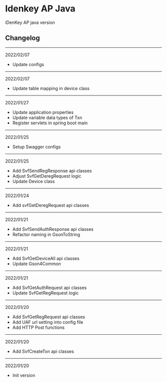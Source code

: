 # Idenkey AP Java

iDenKey AP java version



## Changelog

-------------------
2022/02/07

- Update configs

-------------------
2022/02/07

- Update table mapping in device class

-------------------
2022/01/27

- Update application properties
- Update variable data types of Txn
- Register servlets in spring boot main

-------------------
2022/01/25

- Setup Swagger configs

-------------------
2022/01/25

- Add SvfSendRegResponse api classes
- Adjust SvfGetDeregRequest logic
- Update Device class

-------------------
2022/01/24

- Add svfGetDeregRequest api classes

-------------------
2022/01/21

- Add SvfSendAuthResponse api classes
- Refactor naming in GsonToString

-------------------
2022/01/21

- Add SvfGetDeviceAll api classes
- Update Gson4Common

-------------------
2022/01/21

- Add SvfGetAuthRequest api classes
- Update SvfGetRegRequest logic

-------------------
2022/01/20

- Add SvfGetRegRequest api classes
- Add UAF url setting into config file
- Add HTTP Post functions

-------------------
2022/01/20

- Add SvfCreateTxn api classes

-------------------
2022/01/20
- Init version